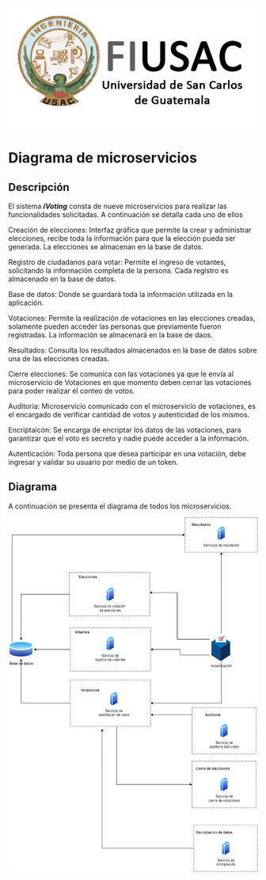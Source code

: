 ![Logo](Logo.png)

# Diagrama de microservicios

## Descripción
El sistema ***iVoting*** consta de nueve microservicios para realizar las funcionalidades solicitadas.
A continuación se detalla cada uno de ellos

Creación de elecciones: Interfaz gráfica que permite la crear y administrar elecciones, recibe toda la información para que la elección pueda ser generada. La elecciones se almacenan en la base de datos.

Registro de ciudadanos para votar: Permite el ingreso de votantes, solicitando la información completa de la persona. Cada registro es almacenado en la base de datos.

Base de datos: Donde se guardará toda la información utilizada en la aplicación.

Votaciones: Permite la realización de votaciones en las elecciones creadas, solamente pueden acceder las personas que previamente fueron registradas. La información se almacenará en la base de daos.

Resultados: Consulta los resultados almacenados en la base de datos sobre una de las elecciones creadas.

Cierre elecciones: Se comunica con las votaciones ya que le envía al microservicio de Votaciones en que momento deben cerrar las votaciones para poder realizar el conteo de votos.

Auditoria: Microservicio comunicado con el microservicio de votaciones, es el encargado de verificar cantidad de votos y autenticidad de los mismos.

Encriptaicón: Se encarga de encriptar los datos de las votaciones, para garantizar que el voto es secreto y nadie puede acceder a la información.

Autenticación: Toda persona que desea participar en una votación, debe ingresar y validar su usuario por medio de un token.
 

## Diagrama
A continuación se presenta el diagrama de todos los microservicios.

![microservicios](microservicios.png)